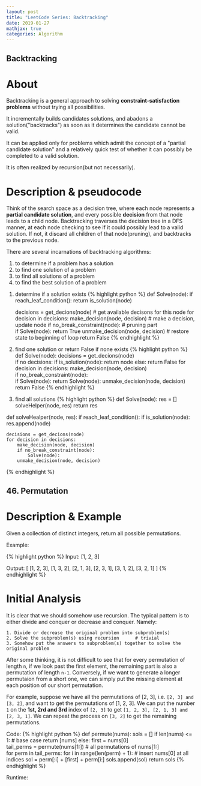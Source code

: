 ```yaml
---
layout: post
title: "LeetCode Series: Backtracking"
date: 2019-01-27
mathjax: true
categories: Algorithm
---
```

## Backtracking
# About
Backtracking is a general approach to solving **constraint-satisfaction problems** without trying all possibilities.

It incrementally builds candidates solutions, and abadons a solution("backtracks") as soon as it determines the candidate cannot be valid.

It can be applied only for problems which admit the concept of a "partial candidate solution" and a relatively quick test of whether it can possibly be completed to a valid solution.

It is often realized by recursion(but not necessarily). 

# Description & pseudocode
Think of the search space as a decision tree, where each node represents a **partial candidate solution**, and every possible **decision** from that node leads to a child node. Backtracking traverses the decision tree in a DFS manner, at each node checking to see if it could possibly lead to a valid solution. If not, it discard all children of that node(pruning), and backtracks to the previous node.

There are several incarnations of backtracking algorithms: 
1. to determine if a problem has a solution 
2. to find one solution of a problem
3. to find all solutions of a problem
4. to find the best solution of a problem

1) determine if a solution exists
{% highlight python %}
def Solve(node):
    if reach_leaf_condition():
        return is_solution(node)

    decisions = get_decions(node)       # get available decisons for this node
    for decision in decisions:
        make_decision(node, decision)   # make a decision, update node
        if no_break_constraint(node):   # pruning part   
            if Solve(node):
                return True
        unmake_decision(node, decision) # restore state to beginning of loop
    return False
{% endhighlight %}

2) find one solution or return False if none exists
{% highlight python %}
def Solve(node):
    decisions = get_decions(node)       
    if no decisions:
        if is_solution(node):
            return node
        else:
            return False
    for decision in decisions:
        make_decision(node, decision)   
        if no_break_constraint(node):   
            if Solve(node):
                return Solve(node):
        unmake_decision(node, decision)
    return False
{% endhighlight %}

3) find all solutions
{% highlight python %}
def Solve(node):
    res = []
    solveHelper(node, res)
    return res

def solveHealper(node, res):
    if reach_leaf_condition():
        if is_solution(node):
            res.append(node)

    decisions = get_decions(node)      
    for decision in decisions:
        make_decision(node, decision)   
        if no_break_constraint(node):   
            Solve(node):
        unmake_decision(node, decision)  
{% endhighlight %}

## 46. Permutation
# Description & Example
Given a collection of distinct integers, return all possible permutations.

Example:

{% highlight python %}
Input: [1, 2, 3]

Output:
[
    [1, 2, 3],
    [1, 3, 2],
    [2, 1, 3],
    [2, 3, 1],
    [3, 1, 2],
    [3, 2, 1]
]
{% endhighlight %}

# Initial Analysis
It is clear that we should somehow use recursion. The typical pattern is to either divide and conquer or decrease and conquer. Namely:

    1. Divide or decrease the original problem into subproblem(s)
    2. Solve the subproblem(s) using recursion      # trivial
    3. Somehow put the answers to subproblem(s) together to solve the original problem

After some thinking, it is not difficult to see that for every permutation of length ``n``, if we look past the first element, the remaining part is also a permutation of length ``n-1``. Conversely, if we want to generate a longer permutaion from a short one, we can simply put the missing element at each position of our short permutation.

For example, suppose we have all the permutations of [2, 3], i.e. ``[2, 3] and [3, 2]``, and want to get the permutations of [1, 2, 3]. We can put the number ``1`` on the **1st, 2rd and 3rd** index of ``[2, 3]`` to get ``[1, 2, 3], [2, 1, 3] and [2, 3, 1]``. We can repeat the process on ``[3, 2]`` to get the remaining permutations.

Code:
{% highlight python %}
def permute(nums):
    sols = []
    if len(nums) <= 1:      # base case
        return [nums]
    else:
        first = nums[0]               
        tail_perms = permute(nums[1:])    # all permutations of nums[1:]        
        for perm in tail_perms:
            for i in range(len(perm) + 1):   # insert nums[0] at all indices
                sol = perm[:i] + [first] + perm[i:]
                sols.append(sol)
                return sols
{% endhighlight %}

Runtime:
